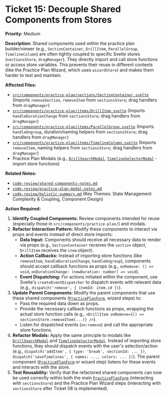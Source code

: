 # Ticket 15: Decouple Shared Components from Stores

**Priority:** Medium

**Description:** Shared components used within the practice plan builder/viewer (e.g., `SectionContainer`, `DrillItem`, `ParallelGroup`, `TimelineColumn`) are often tightly coupled to specific Svelte stores (`sectionsStore`, `dragManager`). They directly import and call store functions or access store variables. This prevents their reuse in different contexts (like the Practice Plan Wizard, which uses `wizardStore`) and makes them harder to test and maintain.

**Affected Files:**

*   [`src/components/practice-plan/sections/SectionContainer.svelte`](src/components/practice-plan/sections/SectionContainer.svelte) (Imports `removeSection`, `removeItem` from `sectionsStore`; drag handlers from `dragManager`)
*   [`src/components/practice-plan/items/DrillItem.svelte`](src/components/practice-plan/items/DrillItem.svelte) (Imports `handleDurationChange` from `sectionsStore`; drag handlers from `dragManager`)
*   [`src/components/practice-plan/items/ParallelGroup.svelte`](src/components/practice-plan/items/ParallelGroup.svelte) (Imports `handleUngroup`, duration/naming helpers from `sectionsStore`; drag handlers from `dragManager`)
*   [`src/components/practice-plan/items/TimelineColumn.svelte`](src/components/practice-plan/items/TimelineColumn.svelte) (Imports `removeItem`, naming helpers from `sectionsStore`; drag handlers from `dragManager`)
*   Practice Plan Modals (e.g., [`DrillSearchModal`](src/components/practice-plan/modals/DrillSearchModal.svelte), [`TimelineSelectorModal`](src/components/practice-plan/modals/TimelineSelectorModal.svelte) - import store functions)

**Related Notes:**

*   [`code-review/shared-components-notes.md`](code-review/shared-components-notes.md)
*   [`code-review/practice-plan-modal-notes.md`](code-review/practice-plan-modal-notes.md)
*   [`code-review/holistic-summary.md`](code-review/holistic-summary.md) (Key Themes: State Management Complexity & Coupling, Component Design)

**Action Required:**

1.  **Identify Coupled Components:** Review components intended for reuse (especially those in `src/components/practice-plan/`) and modals.
2.  **Refactor Interaction Pattern:** Modify these components to interact via props and events instead of direct store imports:
    *   **Data Input:** Components should receive all necessary data to render via props (e.g., `SectionContainer` receives the `section` object, `DrillItem` receives the `item` object).
    *   **Action Callbacks:** Instead of importing store functions (like `removeItem`, `handleDurationChange`, `handleUngroup`), components should accept callback functions as props (e.g., `onRemove: () => void`, `onDurationChange: (newDuration: number) => void`).
    *   **Event Dispatching:** For actions initiated within the component, use Svelte's `createEventDispatcher` to dispatch events with relevant data (e.g., `dispatch('remove', { itemId: item.id })`).
3.  **Update Parent Components:** Modify the parent components that use these shared components ([`PracticePlanForm`](src/routes/practice-plans/PracticePlanForm.svelte), wizard steps) to:
    *   Pass the required data down as props.
    *   Provide the necessary callback functions as props, wrapping the actual store function calls (e.g., `<DrillItem onRemove={() => sectionsStore.removeItem(...)} />`).
    *   Listen for dispatched events (`on:remove`) and call the appropriate store functions.
4.  **Refactor Modals:** Apply the same principle to modals like [`DrillSearchModal`](src/components/practice-plan/modals/DrillSearchModal.svelte) and [`TimelineSelectorModal`](src/components/practice-plan/modals/TimelineSelectorModal.svelte). Instead of importing store functions, they should dispatch events with the user's selection/action (e.g., `dispatch('addItem', { type: 'break', sectionId: ... })`, `dispatch('saveTimelines', { names: ..., colors: ... })`). The parent component ([`PracticePlanForm`](src/routes/practice-plans/PracticePlanForm.svelte) or wizard step) listens for these events and interacts with the store.
5.  **Test Reusability:** Verify that the refactored shared components can now be used correctly within both the main [`PracticePlanForm`](src/routes/practice-plans/PracticePlanForm.svelte) (interacting with `sectionsStore`) and the Practice Plan Wizard steps (interacting with `sectionsStore` after Ticket 08 is implemented). 